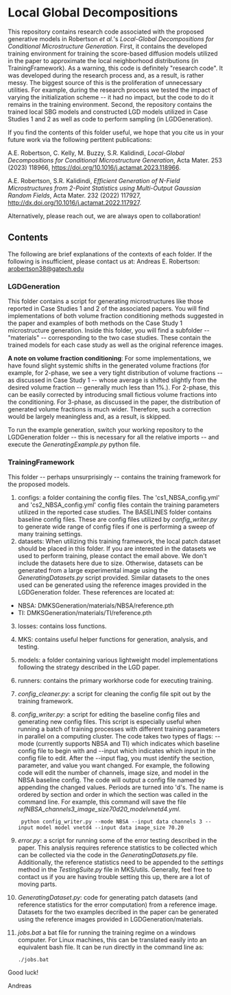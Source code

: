 # Local Global Decompositions
This repository contains research code associated with the proposed generative models in Robertson *et al.*'s *Local-Global Decompositions for Conditional Microstructure Generation*. First, it contains the developed training environment for training the score-based diffusion models utilized in the paper to approximate the local neighborhood distributions (in TrainingFramework). As a warning, this code is definitely "research code". It was developed during the research process and, as a result, is rather messy. The biggest source of this is the proliferation of unnecessary utilities. For example, during the research process we tested the impact of varying the initialization scheme -- it had no impact, but the code to do it remains in the training environment. Second, the repository contains the trained local SBG models and constructed LGD models utilized in Case Studies 1 and 2 as well as code to perform sampling (in LGDGeneration). 

If you find the contents of this folder useful, we hope that you cite us in your future work via the following pertitent publications:

A.E. Robertson, C. Kelly, M. Buzzy, S.R. Kalidindi, *Local-Global Decompositions for Conditional Microstructure Generation*, Acta Mater. 253 (2023) 118966, https://doi.org/10.1016/j.actamat.2023.118966.

A.E. Robertson, S.R. Kalidindi, *Efficient Generation of N-Field Microstructures from 2-Point Statistics using Multi-Output Gaussian Random Fields*, Acta Mater. 232 (2022) 117927, http://dx.doi.org/10.1016/j.actamat.2022.117927.

Alternatively, please reach out, we are always open to collaboration!

## Contents

The following are brief explanations of the contexts of each folder. 
If the following is insufficient, please contact us at:
Andreas E. Robertson: arobertson38@gatech.edu

### **LGDGeneration**

This folder contains a script for generating microstructures like those reported in Case Studies 1 and 2 of the associated papers. You will find implementations of both volume fraction conditioning methods suggested in the paper and examples of both methods on the Case Study 1 microstructure generation. Inside this folder, you will find a subfolder -- "materials" -- corresponding to the two case studies. These contain the trained models for each case study as well as the original reference images.

**A note on volume fraction conditioning**: For some implementations, we have found slight systemic shifts in the generated volume fractions (for example, for 2-phase, we see a very tight distribution of volume fractions -- as discussed in Case Study 1 -- whose average is shifted slightly from the desired volume fraction -- generally much less than 1%.). For 2-phase, this can be easily corrected by introducing small fictious volume fractions into the conditioning. For 3-phase, as discussed in the paper, the distribution of generated volume fractions is much wider. Therefore, such a correction would be largely meaningless and, as a result, is skipped.

To run the example generation, switch your working repository to the LGDGeneration folder -- this is necessary for all the relative imports -- and execute the *GeneratingExample.py* python file.

### **TrainingFramework**
This folder -- perhaps unsurprisingly -- contains the training framework for the proposed models. 

1. configs: a folder containing the config files. The 'cs1_NBSA_config.yml' and 'cs2_NBSA_config.yml' config files contain the training parameters utilized in the reported case studies. The BASELINES folder contains baseline config files. These are config files utilized by *config_writer.py* to generate wide range of config files if one is performing a sweep of many training settings. 
2. datasets: When utilizing this training framework, the local patch dataset should be placed in this folder. If you are interested in the datasets we used to perform training, please contact the email above. We don't include the datasets here due to size. Otherwise, datasets can be generated from a large experimental image using the *GeneratingDatasets.py* script provided. Similar datasets to the ones used can be generated using the reference images provided in the LGDGeneration folder. These references are located at:
  - NBSA: DMKSGeneration/materials/NBSA/reference.pth
  - TI: DMKSGeneration/materials/TI/reference.pth 
3. losses: contains loss functions.
4. MKS: contains useful helper functions for generation, analysis, and testing.
5. models: a folder containing various lightweight model implementations following the strategy described in the LGD paper.
6. runners: contains the primary workhorse code for executing training.
7. *config_cleaner.py*: a script for cleaning the config file spit out by the training framework. 
8. *config_writer.py*: a script for editing the baseline config files and generating new config files. This script is especially useful when running a batch of training processes with different training parameters in parallel on a computing cluster. The code takes two types of flags: --mode (currently supports NBSA and TI) which indicates which baseline config file to begin with and --input which indicates which input in the config file to edit. After the --input flag, you must identify the section, parameter, and value you want changed. For example, the following code will edit the number of channels, image size, and model in the NBSA baseline config. The code will output a config file named by appending the changed values. Periods are turned into 'd's. The name is ordered by section and order in which the section was called in the command line. For example, this command will save the file *refNBSA_channels3_image_size70d20_modelvnetd4.yml*.

        python config_writer.py --mode NBSA --input data channels 3 --input model model vnetd4 --input data image_size 70.20  
 
9. *error.py*: a script for running some of the error testing described in the paper. This analysis requires reference statistics to be collected which can be collected via the code in the *GeneratingDatasets.py* file. Additionally, the reference statistics need to be appended to the *settings* method in the *TestingSuite.py* file in MKS/utils. Generally, feel free to contact us if you are having trouble setting this up, there are a lot of moving parts.
10. *GeneratingDataset.py*: code for generating patch datasets (and reference statistics for the error computation) from a reference image. Datasets for the two examples decribed in the paper can be generated using the reference images provided in LGDGeneration/materials. 
11. *jobs.bat* a bat file for running the training regime on a windows computer. For Linux machines, this can be translated easily into an equivalent bash file. It can be run directly in the command line as:

        ./jobs.bat


Good luck!

Andreas

